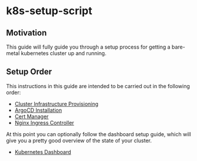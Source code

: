 # k8s-setup-script

## Motivation

This guide will fully guide you through a setup process for getting a bare-metal kubernetes cluster up and running.

## Setup Order

This instructions in this guide are intended to be carried out in the following order:

- [Cluster Infrastructure Provisioning](./k8s-setup.md)
- [ArgoCD Installation](./argocd-setup.md)
- [Cert Manager](./cert-manager.md)
- [Nginx Ingress Controller](./nginx-ingress-controller.md)

At this point you can optionally follow the dashboard setup guide, which will give you a pretty good overview of the state of your cluster.

- [Kubernetes Dashboard](./dashboard-setup.md)
